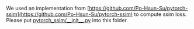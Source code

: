 We used an implementation from [https://github.com/Po-Hsun-Su/pytorch-ssim](https://github.com/Po-Hsun-Su/pytorch-ssim) to compute ssim loss. <br>
Please put [pytorch_ssim/\_\_init\_\_.py](https://github.com/Po-Hsun-Su/pytorch-ssim/blob/master/pytorch_ssim/__init__.py) into this folder. 
